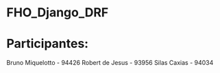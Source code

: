 # FHO_Django_DRF

# Participantes:

Bruno Miquelotto - 94426
Robert de Jesus - 93956
Silas Caxias - 94034
